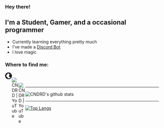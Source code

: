 ### Hey there!  

## I'm a Student, Gamer, and a occasional programmer  
- Currently learning everything pretty much  
- I've made a [Discord Bot](https://github.com/CNDRD/5---Bruce)  
- I love magic  

### Where to find me:  

[<img align="left" alt="cndrd.github.io" width="22px" src="https://raw.githubusercontent.com/iconic/open-iconic/master/svg/globe.svg" />][website]  
[<img align="left" alt="CNDRD | YouTube" width="22px" src="https://cdn.jsdelivr.net/npm/simple-icons@v3/icons/youtube.svg" />][youtube]  
[<img align="left" alt="CNDRD | YouTube" width="22px" src="https://cdn.jsdelivr.net/npm/simple-icons@v3/icons/discord.svg" />][discord]  

---

![CNDRD's github stats](https://github-readme-stats.vercel.app/api?username=CNDRD&show_icons=true&hide=contribs,issues,prs,stars)  

---

[![Top Langs](https://github-readme-stats.vercel.app/api/top-langs/?username=CNDRD&layout=compact)](https://github.com/anuraghazra/github-readme-stats)  

[website]: https://cndrd.github.io/  
[youtube]: https://www.youtube.com/channel/UCEz8-yPx6eD-QNOgb1EqE-w  
[discord]: https://discord.gg/TfJSmVF
